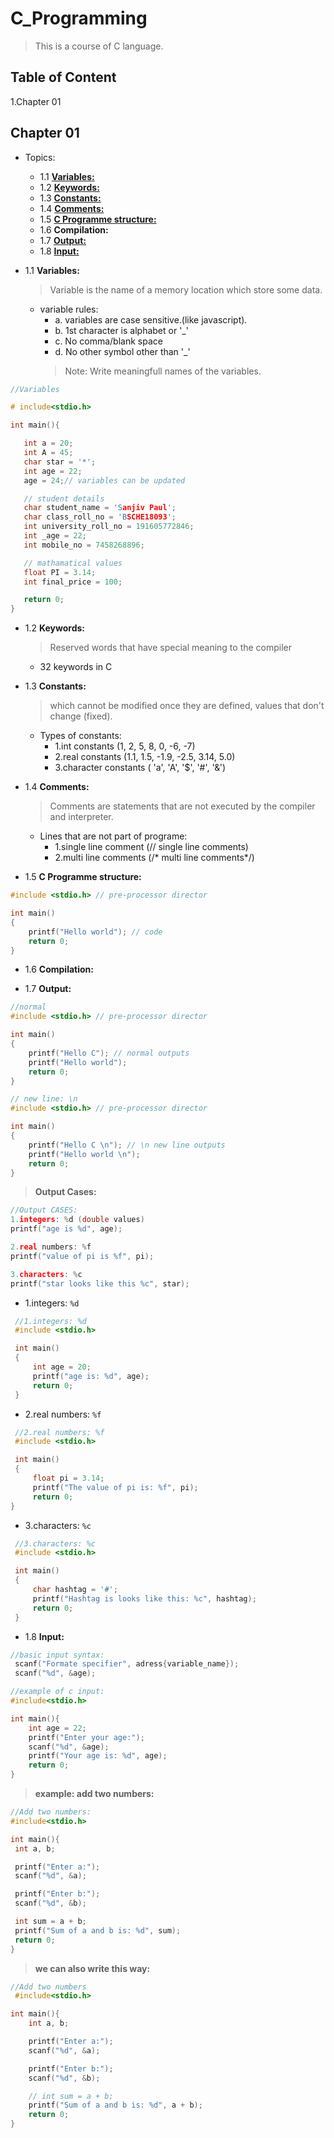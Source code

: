 # C_Programming
>This is a course of C language.
## Table of Content
1.Chapter 01

## Chapter 01
* Topics:
  * 1.1 [**Variables:**](https://github.com/sanjivpaul/C_Programming/blob/master/chapter%2001/_variables.c)
  * 1.2 [**Keywords:**](https://github.com/sanjivpaul/C_Programming/blob/master/chapter%2001/_keywords.c)
  * 1.3 [**Constants:**](https://github.com/sanjivpaul/C_Programming/blob/master/chapter%2001/_constants.c)
  * 1.4 [**Comments:**](https://github.com/sanjivpaul/C_Programming/blob/master/chapter%2001/_comments.c)
  * 1.5 [**C Programme structure:**](https://github.com/sanjivpaul/C_Programming/blob/master/chapter%2001/_structure.c)
  * 1.6 **Compilation:**
  * 1.7 [**Output:**](https://github.com/sanjivpaul/C_Programming/blob/master/chapter%2001/_outputs.c)
  * 1.8 [**Input:**](https://github.com/sanjivpaul/C_Programming/blob/master/chapter%2001/_inputs.c)

* 1.1 **Variables:**
  >Variable is the name of a memory location which store some data.
  * variable rules:
    * a. variables are case sensitive.(like javascript).
    * b. 1st character is alphabet or '_'
    * c. No comma/blank space
    * d. No other symbol other than '_'
     >Note: Write meaningfull names of the variables.

 ```c
//Variables

# include<stdio.h>

int main(){

    int a = 20;
    int A = 45;
    char star = '*';
    int age = 22;
    age = 24;// variables can be updated

    // student details
    char student_name = 'Sanjiv Paul';
    char class_roll_no = 'BSCHE18093';
    int university_roll_no = 191605772846;
    int _age = 22;
    int mobile_no = 7458268896;

    // mathamatical values
    float PI = 3.14;
    int final_price = 100;

    return 0;
}
```


* 1.2 **Keywords:**
  >Reserved words that have special meaning to the compiler
  * 32 keywords in C 



* 1.3 **Constants:**
  >which cannot be modified once they are defined, values that don't change (fixed).
  * Types of constants:
    * 1.int constants (1, 2, 5, 8, 0, -6, -7)
    * 2.real constants (1.1, 1.5, -1.9, -2.5, 3.14, 5.0)
    * 3.character constants ( 'a', 'A', '$', '#', '&') 
   
   
   

* 1.4 **Comments:**
  >Comments are statements that are not executed by the compiler and interpreter.
  * Lines that are not part of programe:
    * 1.single line comment (// single line comments)
    * 2.multi line comments (/* multi line comments*/)
  
  

* 1.5 **C Programme structure:**
```c
#include <stdio.h> // pre-processor director

int main()
{
    printf("Hello world"); // code
    return 0;
}
```

* 1.6 **Compilation:**


* 1.7 **Output:**
```c
//normal
#include <stdio.h> // pre-processor director

int main()
{
    printf("Hello C"); // normal outputs
    printf("Hello world");
    return 0;
}
```

```c
// new line: \n
#include <stdio.h> // pre-processor director

int main()
{
    printf("Hello C \n"); // \n new line outputs
    printf("Hello world \n");
    return 0;
}
```
   > **Output Cases:**
   ```c
//Output CASES:
1.integers: %d (double values)
printf("age is %d", age);

2.real numbers: %f
printf("value of pi is %f", pi);

3.characters: %c
printf("star looks like this %c", star);
``` 
* 1.integers: `%d`
```c
 //1.integers: %d
 #include <stdio.h> 

 int main()
 {
     int age = 20;
     printf("age is: %d", age);
     return 0;
 }
```

* 2.real numbers: `%f`
```c
 //2.real numbers: %f
 #include <stdio.h> 

 int main()
 {
     float pi = 3.14;
     printf("The value of pi is: %f", pi);
     return 0;
}
```

* 3.characters: `%c`
```c
 //3.characters: %c
 #include <stdio.h> 

 int main()
 {
     char hashtag = '#';
     printf("Hashtag is looks like this: %c", hashtag);
     return 0;
 }
```


* 1.8 **Input:**
```c
//basic input syntax:
 scanf("Formate specifier", adress{variable_name});
 scanf("%d", &age);
```

```c
//example of c input:
#include<stdio.h>

int main(){
    int age = 22;
    printf("Enter your age:");
    scanf("%d", &age);
    printf("Your age is: %d", age);
    return 0;
}
```
   > **example: add two numbers:**
   ```c
//Add two numbers:
#include<stdio.h>

int main(){
    int a, b;

    printf("Enter a:");
    scanf("%d", &a);

    printf("Enter b:");
    scanf("%d", &b);

    int sum = a + b;
    printf("Sum of a and b is: %d", sum);
    return 0;
}
``` 
> **we can also write this way:**

```c
//Add two numbers
 #include<stdio.h>

int main(){
    int a, b;

    printf("Enter a:");
    scanf("%d", &a);

    printf("Enter b:");
    scanf("%d", &b);

    // int sum = a + b;
    printf("Sum of a and b is: %d", a + b);
    return 0;
}
```


   
